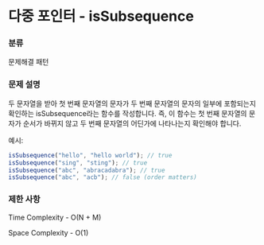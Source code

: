 # 다중 포인터 - isSubsequence

### 분류

문제해결 패턴

### 문제 설명

두 문자열을 받아 첫 번째 문자열의 문자가 두 번째 문자열의 문자의 일부에 포함되는지 확인하는 isSubsequence라는 함수를 작성합니다. 즉, 이 함수는 첫 번째 문자열의 문자가 순서가 바뀌지 않고 두 번째 문자열의 어딘가에 나타나는지 확인해야 합니다.

예시:

```js
isSubsequence("hello", "hello world"); // true
isSubsequence("sing", "sting"); // true
isSubsequence("abc", "abracadabra"); // true
isSubsequence("abc", "acb"); // false (order matters)
```

### 제한 사항

Time Complexity - O(N + M)

Space Complexity - O(1)
